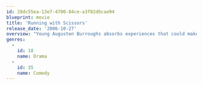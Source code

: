 ```yaml
---
id: 28dc55ea-13e7-4700-84ce-a3f82d6cae94
blueprint: movie
title: 'Running with Scissors'
release_date: '2006-10-27'
overview: "Young Augusten Burroughs absorbs experiences that could make for a shocking memoir: the son of an alcoholic father and an unstable mother, he's handed off to his mother's therapist, Dr. Finch, and spends his adolescent years as a member of Finch's bizarre extended family."
genres:
  -
    id: 18
    name: Drama
  -
    id: 35
    name: Comedy
---
```

